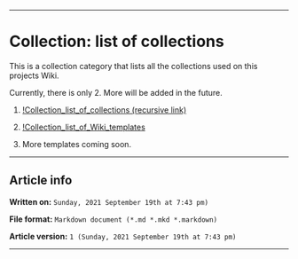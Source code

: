 
***

# Collection: list of collections

This is a collection category that lists all the collections used on this projects Wiki.

Currently, there is only 2. More will be added in the future.

1. [!Collection_list_of_collections (recursive link)](https://github.com/seanpm2001/WacOS/wiki/!Collection_list_of_collections/)

2. [!Collection_list_of_Wiki_templates](https://github.com/seanpm2001/WacOS/wiki/!Collection_list_of_Wiki_templates/)

3. More templates coming soon.

***

## Article info

**Written on:** `Sunday, 2021 September 19th at 7:43 pm)`

**File format:** `Markdown document (*.md *.mkd *.markdown)`

**Article version:** `1 (Sunday, 2021 September 19th at 7:43 pm)`

***
